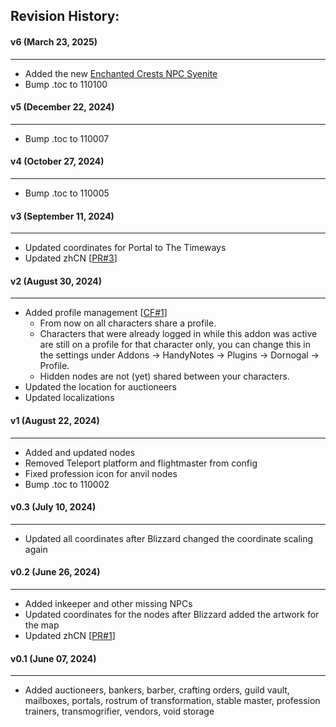 ## Revision History:

#### v6 (March 23, 2025)
-------------------------------
* Added the new [Enchanted Crests NPC Syenite](https://www.wowhead.com/news/enchanted-crests-have-moved-to-a-new-vendor-in-dornogal-375808)
* Bump .toc to 110100

#### v5 (December 22, 2024)
-------------------------------
* Bump .toc to 110007

#### v4 (October 27, 2024)
-------------------------------
* Bump .toc to 110005

#### v3 (September 11, 2024)
-------------------------------
* Updated coordinates for Portal to The Timeways
* Updated zhCN [[PR#3](https://github.com/Dathwada/handynotes-dornogal/pull/3)]

#### v2 (August 30, 2024)
-------------------------------
* Added profile management [[CF#1](https://legacy.curseforge.com/wow/addons/handynotes-dornogal?comment=1)]
    * From now on all characters share a profile.
    * Characters that were already logged in while this addon was active are still on a profile for that character only, you can change this in the settings under Addons -> HandyNotes -> Plugins -> Dornogal -> Profile.
    * Hidden nodes are not (yet) shared between your characters.
* Updated the location for auctioneers
* Updated localizations

#### v1 (August 22, 2024)
-------------------------------
* Added and updated nodes
* Removed Teleport platform and flightmaster from config
* Fixed profession icon for anvil nodes
* Bump .toc to 110002

#### v0.3 (July 10, 2024)
-------------------------------
* Updated all coordinates after Blizzard changed the coordinate scaling again

#### v0.2 (June 26, 2024)
-------------------------------
* Added inkeeper and other missing NPCs
* Updated coordinates for the nodes after Blizzard added the artwork for the map
* Updated zhCN [[PR#1](https://github.com/Dathwada/handynotes-dornogal/pull/1)]

#### v0.1 (June 07, 2024)
-------------------------------
* Added auctioneers, bankers, barber, crafting orders, guild vault, mailboxes, portals, rostrum of transformation, stable master, profession trainers, transmogrifier, vendors, void storage
